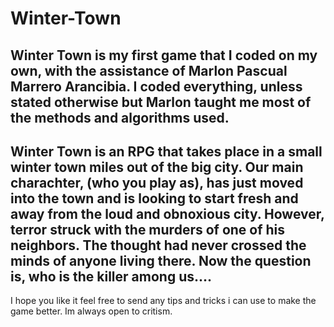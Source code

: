 # Winter-Town
Winter Town is my first game that I coded on my own, with the assistance of Marlon Pascual Marrero Arancibia. I coded everything, unless stated otherwise but Marlon taught me most of the methods and algorithms used.
-----------------------------------------------------------------------------------------------------------------------------------------------------------------------------------
Winter Town is an RPG that takes place in a small winter town miles out of the big city. Our main charachter, (who you play as), has just moved into the town and is looking to start fresh and away from the loud and obnoxious city. However, terror struck with the murders of one of his neighbors. The thought had never crossed the minds of anyone living there. Now the question is, who is the killer among us....
-----------------------------------------------------------------------------------------------------------------------------------------------------------------------------------
I hope you like it feel free to send any tips and tricks i can use to make the game better. Im always open to critism. 
